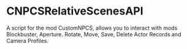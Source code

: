 # CNPCSRelativeScenesAPI
A script for the mod CustomNPCS, allows you to interact with mods Blockbuster, Aperture. Rotate, Move, Save, Delete Actor Records and Camera Profiles.
